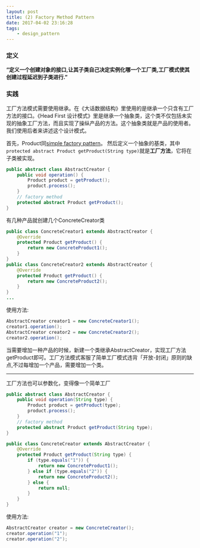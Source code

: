 ```yaml
---
layout: post
title: (2) Factory Method Pattern
date: 2017-04-02 23:16:28
tags:
    - design_pattern
---
```


### 定义
**“定义一个创建对象的接口,让其子类自己决定实例化哪一个工厂类,工厂模式使其创建过程延迟到子类进行.”**

### 实践
工厂方法模式需要使用继承。在《大话数据结构》里使用的是继承一个只含有工厂方法的接口。《Head First 设计模式》里是继承一个抽象类，这个类不仅包括未实现的抽象工厂方法，而且实现了操纵产品的方法。这个抽象类就是产品的使用者。我们使用后者来讲述这个设计模式。

首先，Product同[simple factory pattern](/blog/simple_factory_pattern)。
然后定义一个抽象的基类，其中`protected abstract Product getProduct(String type)`就是**工厂方法**，它将在子类被实现。
```java
public abstract class AbstractCreator {
    public void operation() {
        Product product = getProduct();
        product.process();
    }
    // factory method
    protected abstract Product getProduct();
}
```
有几种产品就创建几个ConcreteCreator类
```java
public class ConcreteCreator1 extends AbstractCreator {
    @Override
    protected Product getProduct() {
        return new ConcreteProduct1();
    }
}
public class ConcreteCreator2 extends AbstractCreator {
    @Override
    protected Product getProduct() {
        return new ConcreteProduct2();
    }
}
...
```
使用方法:
```java
AbstractCreator creator1 = new ConcreteCreator1();
creator1.operation();
AbstractCreator creator2 = new ConcreteCreator2();
creator2.operation();
```
当需要增加一种产品的时候，新建一个类继承AbstractCreator，实现工厂方法getProduct即可。工厂方法模式客服了简单工厂模式违背「开放-封闭」原则的缺点,不过每增加一个产品，需要增加一个类。

-----

工厂方法也可以参数化，变得像一个简单工厂
```java
public abstract class AbstractCreator {
    public void operation(String type) {
        Product product = getProduct(type);
        product.process();
    }
    // factory method
    protected abstract Product getProduct(String type);
}

public class ConcreteCreator extends AbstractCreator {
    @Override
    protected Product getProduct(String type) {
        if (type.equals("1")) {
            return new ConcreteProduct1();
        } else if (type.equals("2")) {
            return new ConcreteProduct2();
        } else {
            return null;
        }
    }
}
```
使用方法:
```java
AbstractCreator creator = new ConcreteCreator();
creator.operation("1");
creator.operation("2");
```
